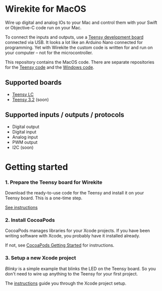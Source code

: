 # Wirekite for MacOS

Wire up digital and analog IOs to your Mac and control them with your Swift or Objective-C code run on your Mac.

To connect the inputs and outputs, use a [Teensy development board](https://www.pjrc.com/teensy/) connected via USB. It looks a lot like an Arduino Nano connected for programming. Yet with Wirekite the custom code is written for and run on your computer – not for the microcontroller.

This repository contains the MacOS code. There are separate repositories for the [Teensy code](https://github.com/manuelbl/Wirekite) and the [Windows code](https://github.com/manuelbl/WirekiteWin).

## Supported boards

- [Teensy LC](https://www.pjrc.com/store/teensylc.html)
- [Teensy 3.2](https://www.pjrc.com/store/teensy32.html) (soon)

## Supported inputs / outputs / protocols

- Digital output
- Digital input
- Analog input
- PWM output
- I2C (soon)


# Getting started

### 1. Prepare the Teensy board for Wirekite

Download the ready-to-use code for the Teensy and install it on your Teensy board. This is a one-time step.

[See instructions](https://github.com/manuelbl/Wirekite/blob/master/docs/prepare_teensy.md)

### 2. Install CocoaPods

CocoaPods manages libraries for your Xcode projects. If you have been writing software with Xcode, you probably have it installed already.

If not, see [CocoaPods Getting Started](https://guides.cocoapods.org/using/getting-started.html) for instructions.

### 3. Setup a new Xcode project

*Blinky* is a simple example that blinks the LED on the Teensy board.
So you don't need to wire up anything to the Teensy for your first project.

The [instructions](https://github.com/manuelbl/WirekiteMac/blob/master/Documents/xcode_project_setup.md) guide you through the Xcode project setup.